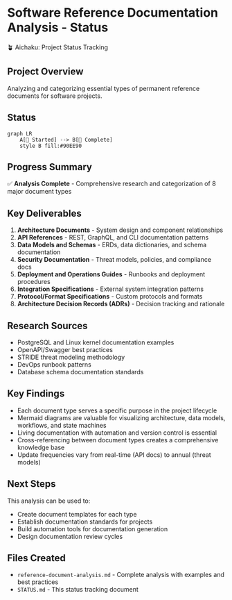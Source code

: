 # Software Reference Documentation Analysis - Status

🪴 Aichaku: Project Status Tracking

## Project Overview

Analyzing and categorizing essential types of permanent reference documents for software projects.

## Status

```mermaid
graph LR
    A[🌱 Started] --> B[🌳 Complete]
    style B fill:#90EE90
```

## Progress Summary

✅ **Analysis Complete** - Comprehensive research and categorization of 8 major document types

## Key Deliverables

1. **Architecture Documents** - System design and component relationships
2. **API References** - REST, GraphQL, and CLI documentation patterns
3. **Data Models and Schemas** - ERDs, data dictionaries, and schema documentation
4. **Security Documentation** - Threat models, policies, and compliance docs
5. **Deployment and Operations Guides** - Runbooks and deployment procedures
6. **Integration Specifications** - External system integration patterns
7. **Protocol/Format Specifications** - Custom protocols and formats
8. **Architecture Decision Records (ADRs)** - Decision tracking and rationale

## Research Sources

- PostgreSQL and Linux kernel documentation examples
- OpenAPI/Swagger best practices
- STRIDE threat modeling methodology
- DevOps runbook patterns
- Database schema documentation standards

## Key Findings

- Each document type serves a specific purpose in the project lifecycle
- Mermaid diagrams are valuable for visualizing architecture, data models, workflows, and state machines
- Living documentation with automation and version control is essential
- Cross-referencing between document types creates a comprehensive knowledge base
- Update frequencies vary from real-time (API docs) to annual (threat models)

## Next Steps

This analysis can be used to:

- Create document templates for each type
- Establish documentation standards for projects
- Build automation tools for documentation generation
- Design documentation review cycles

## Files Created

- `reference-document-analysis.md` - Complete analysis with examples and best practices
- `STATUS.md` - This status tracking document
